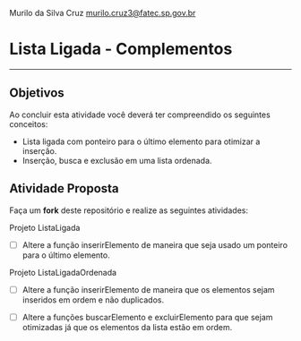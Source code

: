 Murilo da Silva Cruz
murilo.cruz3@fatec.sp.gov.br

# Lista Ligada - Complementos
---

## Objetivos

Ao concluir esta atividade você deverá ter compreendido os seguintes conceitos:
* Lista ligada com ponteiro para o  último elemento para otimizar a inserção.
* Inserção, busca e exclusão em uma lista ordenada.


## Atividade Proposta

Faça um **fork** deste repositório e realize as seguintes atividades: 

Projeto ListaLigada

- [ ] Altere a função inserirElemento de maneira que seja usado  um ponteiro para o último elemento.


Projeto ListaLigadaOrdenada

- [ ] Altere a função inserirElemento de maneira que os elementos sejam inseridos em ordem e não duplicados.
- [ ] Altere a funções buscarElemento e excluirElemento para que sejam otimizadas já que os elementos da lista estão em ordem.

